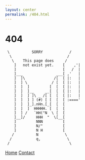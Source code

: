 ```yaml
---
layout: center
permalink: /404.html
---
```


# 404

```
 \          SORRY            /
  \                         /
   \    This page does     /
    ]   not exist yet.    [    ,'|
    ]                     [   /  |
    ]___               ___[ ,'   |
    ]  ]\             /[  [ |:   |
    ]  ] \           / [  [ |:   |
    ]  ]  ]         [  [  [ |:   |
    ]  ]  ]__     __[  [  [ |:   |
    ]  ]  ] ]\ _ /[ [  [  [ |:   |
    ]  ]  ] ] (#) [ [  [  [ :===='
    ]  ]  ]_].nHn.[_[  [  [
    ]  ]  ]  HHHHH. [  [  [
    ]  ] /   `HH("N  \ [  [
    ]__]/     HHH  "  \[__[
    ]         NNN         [
    ]         N/"         [
    ]         N H         [
   /          N            \
  /           q,            \
 /                           \
```

<div class="mt3">
  <a href="{{ site.baseurl }}/" class="button button-blue button-big">Home</a>
  <a href="{{ site.baseurl }}/contact/" class="button button-blue button-big">Contact</a>
</div>
